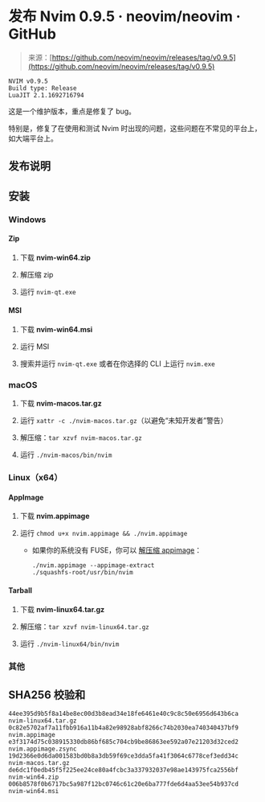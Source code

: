 <!--yml

分类：未分类

日期：2024-05-27 14:26:15

-->

# 发布 Nvim 0.9.5 · neovim/neovim · GitHub

> 来源：[https://github.com/neovim/neovim/releases/tag/v0.9.5](https://github.com/neovim/neovim/releases/tag/v0.9.5)

```
NVIM v0.9.5
Build type: Release
LuaJIT 2.1.1692716794 
```

这是一个维护版本，重点是修复了 bug。

特别是，修复了在使用和测试 Nvim 时出现的问题，这些问题在不常见的平台上，如大端平台上。

## 发布说明

## 安装

### Windows

#### Zip

1.  下载 **nvim-win64.zip**

1.  解压缩 zip

1.  运行 `nvim-qt.exe`

#### MSI

1.  下载 **nvim-win64.msi**

1.  运行 MSI

1.  搜索并运行 `nvim-qt.exe` 或者在你选择的 CLI 上运行 `nvim.exe`

### macOS

1.  下载 **nvim-macos.tar.gz**

1.  运行 `xattr -c ./nvim-macos.tar.gz`（以避免“未知开发者”警告）

1.  解压缩：`tar xzvf nvim-macos.tar.gz`

1.  运行 `./nvim-macos/bin/nvim`

### Linux（x64）

#### AppImage

1.  下载 **nvim.appimage**

1.  运行 `chmod u+x nvim.appimage && ./nvim.appimage`

    +   如果你的系统没有 FUSE，你可以 [解压缩 appimage](https://github.com/AppImage/AppImageKit/wiki/FUSE#type-2-appimage)：

        ```
        ./nvim.appimage --appimage-extract
        ./squashfs-root/usr/bin/nvim 
        ```

#### Tarball

1.  下载 **nvim-linux64.tar.gz**

1.  解压缩：`tar xzvf nvim-linux64.tar.gz`

1.  运行 `./nvim-linux64/bin/nvim`

### 其他

## SHA256 校验和

```
44ee395d9b5f8a14be8ec00d3b8ead34e18fe6461e40c9c8c50e6956d643b6ca  nvim-linux64.tar.gz
0c82e5702af7a11fbb916a11b4a82e98928abf8266c74b2030ea740340437bf9  nvim.appimage
e3f3174d75c038915330db86bf685c704cb9be86863ee592a07e21203d32ced2  nvim.appimage.zsync
19d2366e0d6da001583bd0b8a3db59f69ce3dda5fa41f3064c6778cef3edd34c  nvim-macos.tar.gz
de6dc1f0edb45f5f225ee24ce80a4fcbc3a337932037e98ae143975fca2556bf  nvim-win64.zip
006b8578f0b6717bc5a987f12bc0746c61c20e6ba777fde6d4aa53ee54b937cd  nvim-win64.msi 
```
